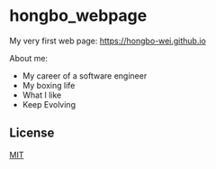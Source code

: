 # hongbo_webpage

My very first web page: https://hongbo-wei.github.io

About me:

- My career of a software engineer
- My boxing life
- What I like
- Keep Evolving

## License

[MIT](LICENSE.txt)
